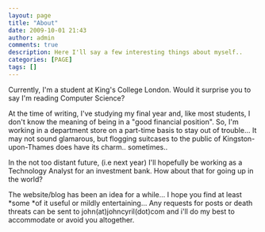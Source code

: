 ```yaml
---
layout: page
title: "About"
date: 2009-10-01 21:43
author: admin
comments: true
description: Here I'll say a few interesting things about myself..
categories: [PAGE]
tags: []
---
```

Currently, I'm a student at King's College London. Would it surprise you to say I'm reading Computer Science?

At the time of writing, I've studying my final year and, like most students, I don't know the meaning of being in a "good financial position". So, I'm working in a department store on a part-time basis to stay out of trouble...
It may not sound glamarous, but flogging suitcases to the public of Kingston-upon-Thames does have its charm.. sometimes..

In the not too distant future, (i.e next year) I'll hopefully be working as a Technology Analyst for an investment bank. How about that for going up in the world?

The website/blog has been an idea for a while... I hope you find at least *some *of it useful or mildly entertaining... Any requests for posts or death threats can be sent to john(at)johncyril(dot)com and i'll do my best to accommodate or avoid you altogether.
